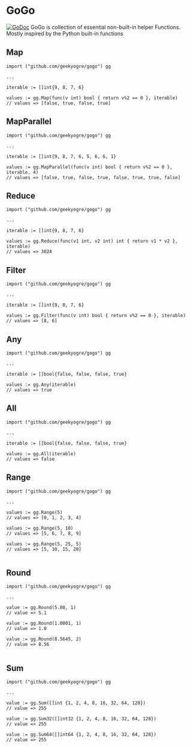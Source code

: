 # GoGo
[![GoDoc](https://godoc.org/github.com/geekyogre/gogo?status.png)](http://godoc.org/github.com/geekyogre/gogo)
GoGo is collection of essential non-built-in helper Functions. Mostly inspired by the Python built-in functions

## Map
```
import ("github.com/geekyogre/gogo") gg

...

iterable := []int{9, 8, 7, 6}

values := gg.Map(func(v int) bool { return v%2 == 0 }, iterable)
// values => [false, true, false, true]

```

## MapParallel
```
import ("github.com/geekyogre/gogo") gg

...

iterable := []int{9, 8, 7, 6, 5, 6, 6, 1}

values := gg.MapParallel(func(v int) bool { return v%2 == 0 }, iterable, 4)
// values => [false, true, false, true, false, true, true, false]

```


## Reduce
```
import ("github.com/geekyogre/gogo") gg

...

iterable := []int{9, 8, 7, 6}

values := gg.Reduce(func(v1 int, v2 int) int { return v1 * v2 }, iterable)
// values => 3024

```

## Filter
```
import ("github.com/geekyogre/gogo") gg

...

iterable := []int{9, 8, 7, 6}

values := gg.Filter(func(v int) bool { return v%2 == 0 }, iterable)
// values => [8, 6]

```

## Any
```
import ("github.com/geekyogre/gogo") gg

...

iterable := []bool{false, false, false, true}

values := gg.Any(iterable)
// values => true

```

## All
```
import ("github.com/geekyogre/gogo") gg

...

iterable := []bool{false, false, false, true}

values := gg.All(iterable)
// values => false

```

## Range
```
import ("github.com/geekyogre/gogo") gg

...

values := gg.Range(5)
// values => [0, 1, 2, 3, 4]

values := gg.Range(5, 10)
// values => [5, 6, 7, 8, 9]

values := gg.Range(5, 25, 5)
// values => [5, 10, 15, 20]


```

## Round
```
import ("github.com/geekyogre/gogo") gg

...

value := gg.Round(5.08, 1)
// value => 5.1

value := gg.Round(1.0001, 1)
// value => 1.0

value := gg.Round(8.5645, 2)
// value => 8.56


```

## Sum
```
import ("github.com/geekyogre/gogo") gg

...

value := gg.Sum([]int {1, 2, 4, 8, 16, 32, 64, 128})
// value => 255

value := gg.Sum32([]int32 {1, 2, 4, 8, 16, 32, 64, 128})
// value => 255

value := gg.Sum64([]int64 {1, 2, 4, 8, 16, 32, 64, 128})
// value => 255


```